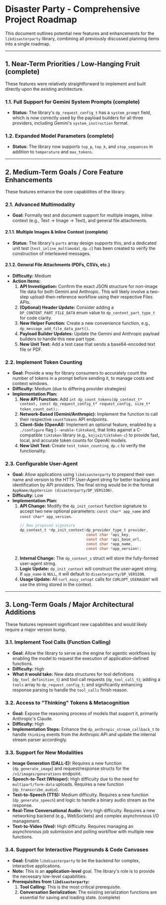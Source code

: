 # Disaster Party - Comprehensive Project Roadmap

This document outlines potential new features and enhancements for the `libdisasterparty` library, combining all previously discussed planning items into a single roadmap.

---

## 1. Near-Term Priorities / Low-Hanging Fruit (complete)

These features were relatively straightforward to implement and built directly upon the existing architecture.

### 1.1. Full Support for Gemini System Prompts (complete)

* **Status:** The library's `dp_request_config_t` has a `system_prompt` field, which is now correctly used by the payload builders for all three providers, including Gemini's `system_instruction` format.

### 1.2. Expanded Model Parameters (complete)

* **Status:** The library now supports `top_p`, `top_k`, and `stop_sequences` in addition to `temperature` and `max_tokens`.

---

## 2. Medium-Term Goals / Core Feature Enhancements

These features enhance the core capabilities of the library.

### 2.1. Advanced Multimodality

* **Goal:** Formally test and document support for multiple images, inline context (e.g., Text -> Image -> Text), and general file attachments.

#### 2.1.1. Multiple Images & Inline Context (complete)
* **Status:** The library's `parts` array design supports this, and a dedicated unit test (`test_inline_multimodal_dp.c`) has been created to verify the construction of interleaved messages.

#### 2.1.2. General File Attachments (PDFs, CSVs, etc.)
* **Difficulty:** Medium
* **Action Items:**
    1.  **API Investigation:** Confirm the exact JSON structure for non-image file data for both Gemini and Anthropic. This will likely involve a two-step upload-then-reference workflow using their respective Files APIs.
    2.  **(Optional) Header Update:** Consider adding a `DP_CONTENT_PART_FILE_DATA` enum value to `dp_content_part_type_t` for code clarity.
    3.  **New Helper Function:** Create a new convenience function, e.g., `dp_message_add_file_data_part()`.
    4.  **Payload Builder Updates:** Update the Gemini and Anthropic payload builders to handle this new part type.
    5.  **New Unit Test:** Add a test case that sends a base64-encoded text file or PDF.

### 2.2. Implement Token Counting

* **Goal:** Provide a way for library consumers to accurately count the number of tokens in a prompt before sending it, to manage costs and context windows.
* **Difficulty:** Medium (due to differing provider strategies)
* **Implementation Plan:**
    1.  **New API Function:** Add `int dp_count_tokens(dp_context_t* context, const dp_request_config_t* request_config, size_t* token_count_out);`.
    2.  **Network-Based (Gemini/Anthropic):** Implement the function to call their respective `countTokens` API endpoints.
    3.  **Client-Side (OpenAI):** Implement an optional feature, enabled by a `./configure` flag (`--enable-tiktoken`), that links against a C-compatible `tiktoken` library (e.g., `kojix2/tiktoken-c`) to provide fast, local, and accurate token counts for OpenAI models.
    4.  **New Unit Test:** Create `test_token_counting_dp.c` to verify the functionality.

### 2.3. Configurable User-Agent
* **Goal:** Allow applications using `libdisasterparty` to prepend their own name and version to the HTTP User-Agent string for better tracking and identification by API providers. The final string would be in the format `AppName/AppVersion (disasterparty/DP_VERSION)`.
* **Difficulty:** Low
* **Implementation Plan:**
    1.  **API Change:** Modify the `dp_init_context` function signature to accept two new optional parameters: `const char* app_name` and `const char* app_version`.
        ```c
        // New proposed signature
        dp_context_t *dp_init_context(dp_provider_type_t provider, 
                                      const char *api_key, 
                                      const char *api_base_url,
                                      const char *app_name,
                                      const char *app_version);
        ```
    2.  **Internal Change:** The `dp_context_s` struct will store the fully-formed user-agent string.
    3.  **Logic Update:** `dp_init_context` will construct the user-agent string. If `app_name` is `NULL`, it will default to `disasterparty/DP_VERSION`.
    4.  **Usage Update:** All `curl_easy_setopt` calls for `CURLOPT_USERAGENT` will use the string stored in the context.

---

## 3. Long-Term Goals / Major Architectural Additions

These features represent significant new capabilities and would likely require a major version bump.

### 3.1. Implement Tool Calls (Function Calling)

* **Goal:** Allow the library to serve as the engine for agentic workflows by enabling the model to request the execution of application-defined functions.
* **Difficulty:** High
* **What it would take:** New data structures for tool definitions (`dp_tool_definition_t`) and tool call requests (`dp_tool_call_t`); adding a `tools` array to `dp_request_config_t`; and significantly enhancing response parsing to handle the `tool_calls` finish reason.

### 3.2. Access to "Thinking" Tokens & Metacognition

* **Goal:** Expose the reasoning process of models that support it, primarily Anthropic's Claude.
* **Difficulty:** High
* **Implementation Steps:** Enhance the `dp_anthropic_stream_callback_t` to handle `thinking` events from the Anthropic API and update the internal stream parser accordingly.

### 3.3. Support for New Modalities

* **Image Generation (DALL-E):** Requires a new function (`dp_generate_image`) and request/response structs for the `/v1/images/generations` endpoint.
* **Speech-to-Text (Whisper):** High difficulty due to the need for `multipart/form-data` uploads. Requires a new function (`dp_transcribe_audio`).
* **Text-to-Speech (TTS):** Medium difficulty. Requires a new function (`dp_generate_speech`) and logic to handle a binary audio stream as the response.
* **Real-Time Conversational Audio:** Very high difficulty. Requires a new networking backend (e.g., WebSockets) and complex asynchronous I/O management.
* **Text-to-Video (Veo):** High difficulty. Requires managing an asynchronous job submission and polling workflow with multiple new functions.

### 3.4. Support for Interactive Playgrounds & Code Canvases

* **Goal:** Enable `libdisasterparty` to be the backend for complex, interactive applications.
* **Note:** This is an **application-level** goal. The library's role is to provide the necessary low-level capabilities.
* **Prerequisites from `libdisasterparty`:**
    1.  **Tool Calling:** This is the most critical prerequisite.
    2.  **Conversation Serialization:** The existing serialization functions are essential for saving and loading state. (complete)